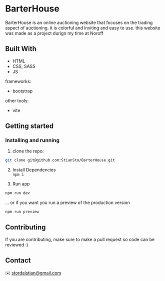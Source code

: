 # BarterHouse

BarterHouse is an online auctioning website that focuses on the trading aspect of auctioning. it is colorful and inviting and easy to use. this website was made as a project durign my time at Noroff

## Built With

- HTML
- CSS, SASS
- JS

frameworks:

- bootstrap

other tools:

- vite

## Getting started

### Installing and running

1. clone the repo:

```bash
git clone git@github.com:StianSto/BarterHouse.git
```

2. Install Dependencies
   <br>`npm i`

3. Run app

```bash
npm run dev
```

... or if you want you run a preview of the production version

```bash
npm run preview
```

## Contributing

If you are contributing, make sure to make a pull request so code can be reviewed :)

## Contact

:envelope: stordalstian@gmail.com
